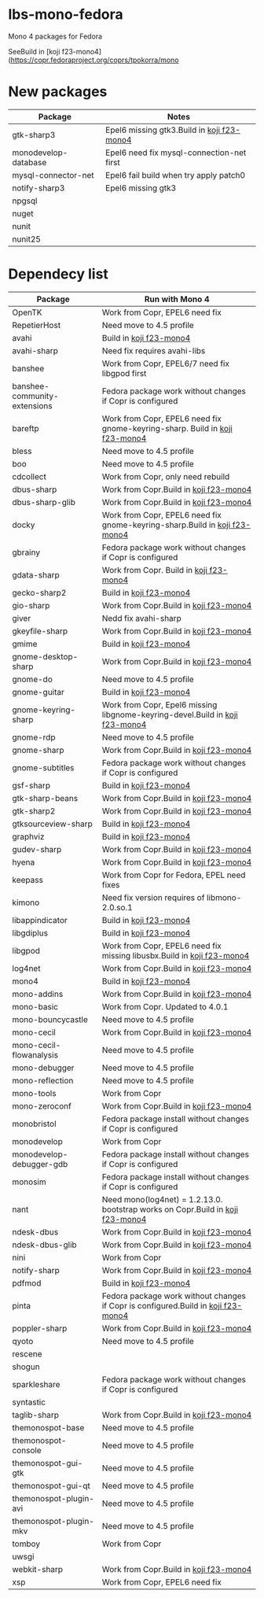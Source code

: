 # lbs-mono-fedora
Mono 4 packages for Fedora

SeeBuild in [koji f23-mono4](https://copr.fedoraproject.org/coprs/tpokorra/mono

# New packages
Package                        |Notes
-------------------------------|-----
gtk-sharp3                     |Epel6 missing gtk3.Build in [koji f23-mono4](http://koji.fedoraproject.org/koji/buildinfo?buildID=637565)
monodevelop-database           |Epel6 need fix mysql-connection-net first
mysql-connector-net            |Epel6 fail build when try apply patch0
notify-sharp3                  |Epel6 missing gtk3
npgsql                         |
nuget                          |
nunit                          |
nunit25                        |

# Dependecy list
Package                        |Run with Mono 4
-------------------------------|---------------
OpenTK                         |Work from Copr, EPEL6 need fix
RepetierHost                   |Need move to 4.5 profile
avahi                          |Build in [koji f23-mono4](http://koji.fedoraproject.org/koji/buildinfo?buildID=637529)
avahi-sharp                    |Need fix requires avahi-libs
banshee                        |Work from Copr, EPEL6/7 need fix libgpod first
banshee-community-extensions   |Fedora package work without changes if Copr is configured
bareftp                        |Work from Copr, EPEL6 need fix gnome-keyring-sharp. Build in [koji f23-mono4](http://koji.fedoraproject.org/koji/buildinfo?buildID=637654)
bless                          |Need move to 4.5 profile
boo                            |Need move to 4.5 profile
cdcollect                      |Work from Copr, only need rebuild
dbus-sharp                     |Work from Copr.Build in [koji f23-mono4](http://koji.fedoraproject.org/koji/buildinfo?buildID=637535)
dbus-sharp-glib                |Work from Copr.Build in [koji f23-mono4](http://koji.fedoraproject.org/koji/buildinfo?buildID=637598)
docky                          |Work from Copr, EPEL6 need fix gnome-keyring-sharp.Build in [koji f23-mono4](http://koji.fedoraproject.org/koji/buildinfo?buildID=637641)
gbrainy                        |Fedora package work without changes if Copr is configured
gdata-sharp                    |Work from Copr. Build in [koji f23-mono4](http://koji.fedoraproject.org/koji/buildinfo?buildID=637551)
gecko-sharp2                   |Build in [koji f23-mono4](http://koji.fedoraproject.org/koji/buildinfo?buildID=637633)
gio-sharp                      |Work from Copr.Build in [koji f23-mono4](http://koji.fedoraproject.org/koji/buildinfo?buildID=637541)
giver                          |Nedd fix avahi-sharp
gkeyfile-sharp                 |Work from Copr.Build in [koji f23-mono4](http://koji.fedoraproject.org/koji/buildinfo?buildID=637609)
gmime                          |Build in [koji f23-mono4](http://koji.fedoraproject.org/koji/buildinfo?buildID=637667)
gnome-desktop-sharp            |Work from Copr.Build in [koji f23-mono4](http://koji.fedoraproject.org/koji/buildinfo?buildID=637547)
gnome-do                       |Need move to 4.5 profile
gnome-guitar                   |Build in [koji f23-mono4](http://koji.fedoraproject.org/koji/buildinfo?buildID=637679)
gnome-keyring-sharp            |Work from Copr, Epel6 missing libgnome-keyring-devel.Build in [koji f23-mono4](http://koji.fedoraproject.org/koji/buildinfo?buildID=637615)
gnome-rdp                      |Need move to 4.5 profile
gnome-sharp                    |Work from Copr.Build in [koji f23-mono4](http://koji.fedoraproject.org/koji/buildinfo?buildID=637538)
gnome-subtitles                |Fedora package work without changes if Copr is configured
gsf-sharp                      |Build in [koji f23-mono4](http://koji.fedoraproject.org/koji/buildinfo?buildID=637661)
gtk-sharp-beans                |Work from Copr.Build in [koji f23-mono4](http://koji.fedoraproject.org/koji/buildinfo?buildID=637622)
gtk-sharp2                     |Work from Copr.Build in [koji f23-mono4](http://koji.fedoraproject.org/koji/buildinfo?buildID=637531)
gtksourceview-sharp            |Build in [koji f23-mono4](http://koji.fedoraproject.org/koji/buildinfo?buildID=637666)
graphviz                       |Build in [koji f23-mono4](http://koji.fedoraproject.org/koji/buildinfo?buildID=637540)
gudev-sharp                    |Work from Copr.Build in [koji f23-mono4](http://koji.fedoraproject.org/koji/buildinfo?buildID=637553)
hyena                          |Work from Copr.Build in [koji f23-mono4](http://koji.fedoraproject.org/koji/buildinfo?buildID=637653)
keepass                        |Work from Copr for Fedora, EPEL need fixes
kimono                         |Need fix version requires of libmono-2.0.so.1
libappindicator                |Build in [koji f23-mono4](http://koji.fedoraproject.org/koji/buildinfo?buildID=637662)
libgdiplus                     |Build in [koji f23-mono4](http://koji.fedoraproject.org/koji/buildinfo?buildID=637589)
libgpod                        |Work from Copr, EPEL6 need fix missing libusbx.Build in [koji f23-mono4](http://koji.fedoraproject.org/koji/buildinfo?buildID=637552)
log4net                        |Work from Copr.Build in [koji f23-mono4](http://koji.fedoraproject.org/koji/buildinfo?buildID=637559)
mono4                          |Build in [koji f23-mono4](http://koji.fedoraproject.org/koji/buildinfo?buildID=637599)
mono-addins                    |Work from Copr.Build in [koji f23-mono4](http://koji.fedoraproject.org/koji/buildinfo?buildID=637575)
mono-basic                     |Work from Copr. Updated to 4.0.1
mono-bouncycastle              |Need move to 4.5 profile
mono-cecil                     |Work from Copr.Build in [koji f23-mono4](http://koji.fedoraproject.org/koji/buildinfo?buildID=637639)
mono-cecil-flowanalysis        |Need move to 4.5 profile
mono-debugger                  |Need move to 4.5 profile
mono-reflection                |Need move to 4.5 profile
mono-tools                     |Work from Copr
mono-zeroconf                  |Work from Copr.Build in [koji f23-mono4](http://koji.fedoraproject.org/koji/buildinfo?buildID=637550)
monobristol                    |Fedora package install without changes if Copr is configured
monodevelop                    |Work from Copr
monodevelop-debugger-gdb       |Fedora package install without changes if Copr is configured
monosim                        |Fedora package install without changes if Copr is configured
nant                           |Need mono(log4net) = 1.2.13.0. bootstrap works on Copr.Build in [koji f23-mono4](http://koji.fedoraproject.org/koji/buildinfo?buildID=637570)
ndesk-dbus                     |Work from Copr.Build in [koji f23-mono4](http://koji.fedoraproject.org/koji/buildinfo?buildID=637549)
ndesk-dbus-glib                |Work from Copr.Build in [koji f23-mono4](http://koji.fedoraproject.org/koji/buildinfo?buildID=637632)
nini                           |Work from Copr
notify-sharp                   |Work from Copr.Build in [koji f23-mono4](http://koji.fedoraproject.org/koji/buildinfo?buildID=637624)
pdfmod                         |Build in [koji f23-mono4](http://koji.fedoraproject.org/koji/buildinfo?buildID=637668)
pinta                          |Fedora package work without changes if Copr is configured.Build in [koji f23-mono4](http://koji.fedoraproject.org/koji/buildinfo?buildID=637640)
poppler-sharp                  |Work from Copr.Build in [koji f23-mono4](http://koji.fedoraproject.org/koji/buildinfo?buildID=637545)
qyoto                          |Need move to 4.5 profile
rescene                        |
shogun                         |
sparkleshare                   |Fedora package work without changes if Copr is configured
syntastic                      |
taglib-sharp                   |Work from Copr.Build in [koji f23-mono4](http://koji.fedoraproject.org/koji/buildinfo?buildID=637613)
themonospot-base               |Need move to 4.5 profile
themonospot-console            |Need move to 4.5 profile
themonospot-gui-gtk            |Need move to 4.5 profile
themonospot-gui-qt             |Need move to 4.5 profile
themonospot-plugin-avi         |Need move to 4.5 profile
themonospot-plugin-mkv         |Need move to 4.5 profile
tomboy                         |Work from Copr
uwsgi                          |
webkit-sharp                   |Work from Copr.Build in [koji f23-mono4](http://koji.fedoraproject.org/koji/buildinfo?buildID=637607)
xsp                            |Work from Copr, EPEL6 need fix
